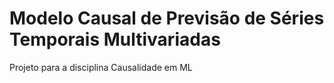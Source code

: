 # Modelo Causal de Previsão de Séries Temporais Multivariadas
Projeto para a disciplina Causalidade em ML
